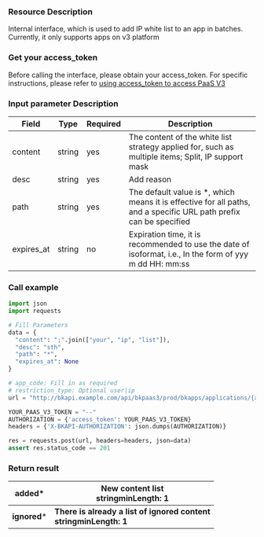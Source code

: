 ### Resource Description

Internal interface, which is used to add IP white list to an app in batches. Currently, it only supports apps on v3 platform

### Get your access_token
Before calling the interface, please obtain your access_token. For specific instructions, please refer to [using access_token to access PaaS V3](https://bk.tencent.com/docs/markdown/PaaS3.0/topics/paas/access_token)

### Input parameter Description
|   Field   | Type | Required |     Description     |
| ------------ | ------------ | ------ | ---------------- |
| content   |  string |yes| The content of the white list strategy applied for, such as multiple items; Split, IP support mask|
| desc | string |yes| Add reason|
| path | string |yes| The default value is *, which means it is effective for all paths, and a specific URL path prefix can be specified|
| expires_at | string |no| Expiration time, it is recommended to use the date of isoformat, i.e., In the form of yyy m dd HH: mm:ss|


### Call example
```python
import json
import requests

# Fill Parameters
data = {
  "content": ";".join(["your", "ip", "list"]),
  "desc": "sth",
  "path": "*",
  "expires_at": None
}

# app_code: Fill in as required
# restriction_type: Optional user|ip
url = "http://bkapi.example.com/api/bkpaas3/prod/bkapps/applications/{app_code}/access_control/restriction_type/{restriction_type}/strategy/"

YOUR_PAAS_V3_TOKEN = "--"
AUTHORIZATION = {'access_token': YOUR_PAAS_V3_TOKEN}
headers = {'X-BKAPI-AUTHORIZATION': json.dumps(AUTHORIZATION)}

res = requests.post(url, headers=headers, json=data)
assert res.status_code == 201
```

### Return result

|   added*   | New content list<br/>stringminLength: 1 |
| ------------ | ------------ |
| **ignored*** | **There is already a list of ignored content<br/>stringminLength: 1**	|

